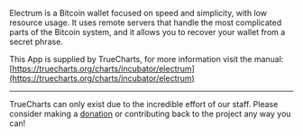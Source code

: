 Electrum is a Bitcoin wallet focused on speed and simplicity, with low resource usage. It uses remote servers that handle the most complicated parts of the Bitcoin system, and it allows you to recover your wallet from a secret phrase.

This App is supplied by TrueCharts, for more information visit the manual: [https://truecharts.org/charts/incubator/electrum](https://truecharts.org/charts/incubator/electrum)

---

TrueCharts can only exist due to the incredible effort of our staff.
Please consider making a [donation](https://truecharts.org/sponsor) or contributing back to the project any way you can!
